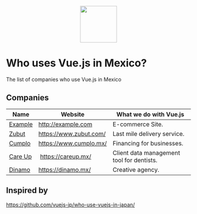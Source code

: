 <p align="center"><a href="https://vuejs.org" target="_blank"><img width="100"src="https://vuejs.org/images/logo.png"></a></p>

# Who uses Vue.js in Mexico?
The list of companies who use Vue.js in Mexico

## Companies

Name | Website | What we do with Vue.js
------------ | ------- | -------
[Example](http://example.com) | http://example.com | E-commerce Site.
[Zubut](https://www.zubut.com/) | https://www.zubut.com/ | Last mile delivery service.
[Cumplo](https://www.cumplo.mx/) | https://www.cumplo.mx/ | Financing for businesses.
[Care Up](https://careup.mx/) | https://careup.mx/ | Client data management tool for dentists.
[Dinamo](https://dinamo.mx/) | https://dinamo.mx/ | Creative agency.

## Inspired by
https://github.com/vuejs-jp/who-use-vuejs-in-japan/
